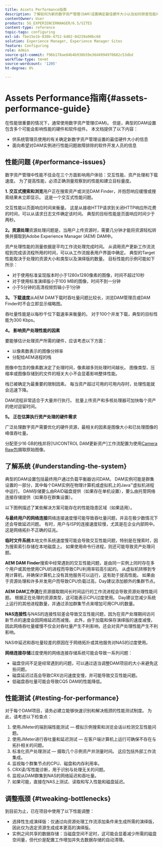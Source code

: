 ```yaml
---
title: Assets Performance指南
description: 了解如何为新的数字资产管理(DAM)设置确定最佳硬件大小以及如何排查性能问题
contentOwner: User
products: SG_EXPERIENCEMANAGER/6.5/SITES
content-type: reference
topic-tags: configuring
exl-id: fbe15e1b-830b-4752-bd02-0d239a90bc68
solution: Experience Manager, Experience Manager Sites
feature: Configuring
role: Admin
source-git-commit: f96b178ae84b4b930b59e36d4994970682c53dbd
workflow-type: tm+mt
source-wordcount: '1205'
ht-degree: 0%

---
```


# Assets Performance指南{#assets-performance-guide}

在性能很重要的情况下，通常使用数字资产管理(DAM)。 但是，典型的DAM设置包含多个可能会影响性能的硬件和软件组件。 本文档提供了以下内容：

* 供系统管理员使用的有关确定新数字资产管理设置的最佳硬件大小的信息
* 面向希望对DAM实例进行性能问题故障排除的软件开发人员的信息

## 性能问题 {#performance-issues}

数字资产管理中性能不佳会在三个方面影响用户体验：交互性能、资产处理和下载速度。 为了提高性能，必须正确测量观察到的性能和建立目标量度。

**1. 交互式搜索和浏览**&#x200B;用户正在搜索资产或浏览DAM Finder，并抱怨响应缓慢或搜索结果未立即显示。 这是一个交互式性能问题。

交互性能以页面响应时间来衡量。 这是从接收HTTP请求到关闭HTTP响应所花费的时间，可以从请求日志文件确定该时间。 典型的目标性能是页面响应时间少于两秒。

**2。资源处理**&#x200B;资源处理问题是，当用户上传资源时，需要几分钟才能将资源轻松转换并摄取到Adobe Experience Manager (AEM) DAM中。

资产处理性能的测量依据是平均工作流处理完成时间。 从调用资产更新工作流流程到完成该流程所用的时间，可以从工作流报表用户界面中确定。 典型的Target性能取决于处理的资源大小和类型以及演绎版的数量。 目标性能的示例可能如下所示：

* 对于使用标准呈现版本时小于1280x1280像素的图像，时间不超过10秒
* 对于使用标准演绎版小于100 MB的图像，时间不到一分钟
* 小于5分钟的高清视频剪辑小于1分钟

**3。 下载速度**&#x200B;从AEM DAM下载时吞吐量问题比较长，浏览DAM管理员或DAM Finder时不会立即显示缩略图。

吞吐量性能是以每秒千位下载速率来衡量的。 对于100个并发下载，典型的目标性能为300 Kbps。

**4。 影响资产处理性能的因素**

要能够估计处理资产所需的硬件，应该考虑以下方面：

* 以像素数表示的图像分辨率
* 分配给AEM进程的栈

图像中包含的像素数决定了处理时间，像素越多则处理时间越长。
图像类型、压缩率或图像存储到的文件的相关大小不会显着影响整体性能。

栈已被确定为最重要的限制因素。 每当资产超过可用的可用内存时，处理性能就会迅速下降。

DAM流程非常适合于大量并行执行。 批量上传资产和多核处理器可加快每个资产的绝对逗留时间。

**5。 正在估算执行资产处理的硬件需求**

广泛处理数字资产需要优化的硬件资源，最相关的因素是图像大小和已处理图像的峰值吞吐量。

分配至少16 GB的栈并将[!UICONTROL DAM更新资产]工作流配置为使用[Camera Raw包](/help/assets/camera-raw.md)摄取原始图像。

## 了解系统 {#understanding-the-system}

典型的DAM设置包括最终用户通过负载平衡器访问DAM。 DAM实例可能是群集设置的一部分，其中每个DAM实例在物理计算机或虚拟机上的Java™虚拟机进程中运行。 DAM存储要么由RAID磁盘提供（如果存在单机设置），要么由托管网络连接存储提供（如果存在群集设置）。

以下图例描述了某些解决方案可能存在的性能隐患区域（如果适用）。

**与最终用户的网络连接**&#x200B;网络连接速度慢可能导致吞吐量问题，并且在极少数情况下还会导致延迟问题。 有时，用户与ISP的连接速度较慢，尤其是在企业内部网中。 这是网络拓扑不正确的征兆。

**临时文件系统**&#x200B;本地文件系统速度慢可能会导致交互性能问题，特别是在搜索时，因为搜索索引存储在本地磁盘上。 如果使用命令行进程，则还可能导致资产处理问题。

**AEM DAM Finder**&#x200B;搜索中经常遇到的交互性能问题，是由同一实例上同时存在多个用户或其他使用CPU的进程而导致CPU利用率较高引起的。 从虚拟机转移到专用计算机，并确保计算机上没有其他服务可以运行，这有助于提高性能。 如果由于资源处理和许多并发用户而导致CPU负载过高，Day建议添加额外的集群节点。

**AEM DAM工作流**&#x200B;在资源摄取期间长时间运行的工作流进程会导致资源处理性能问题。 根据正在处理的资源类型，这可能表示CPU过度使用。 Day建议您减少系统上运行的其他进程数量，并通过添加群集节点来增加可用CPU的数量。

**NAS连接性**&#x200B;与NAS的连接性较差会导致交互性能问题，因为在资产处理期间访问新节点的速度会因网络延迟而减慢。 此外，由于加载和保存演绎版的速度减慢，因此网络吞吐量缓慢不仅会对吞吐量产生不利影响，还会对资产处理性能产生不利影响。

NAS中延迟和吞吐量较差的原因在于网络拓扑或其他服务对NAS的过度使用。

**网络连接存储**&#x200B;过度使用的网络连接存储系统可能会导致一系列问题：

* 磁盘空间不足是经常遇到的问题，可以通过适当调整DAM项目的大小来避免这些问题。
* 磁盘延迟过高会导致CRX访问速度变慢，并可能导致交互性能问题。
* 低磁盘吞吐量可能会导致CQ5 DAM的性能降低。

## 性能测试 {#testing-for-performance}

对于每个DAM项目，请务必建立能够快速识别和解决瓶颈的性能测试制度。 为此，请考虑以下检查点：

1. 使用JMeter的端到端性能测试 — 模拟示例搜索和浏览会话以检测交互性能问题。
1. 使用JMeter进行吞吐量和延迟测试 — 在客户端计算机上运行可确保不存在与拓扑相关的问题。
1. 标准化资产处理测试 — 摄取几个示例资产并测量时间。 这应包括外部工作流集成。
1. 监视每个群集节点的CPU、磁盘和内存利用率。
1. CRX读/写性能诊断，用于识别与处理无关的问题。
1. 监视从DAM群集到NAS的网络延迟和吞吐量。
1. 如果可能，直接在NAS上测试、读取和写入性能和磁盘延迟。

## 调整瓶颈 {#tweaking-bottlenecks}

到目前为止，已在项目中使用了以下性能调整：

* 选择性生成演绎版：仅通过向资源处理工作流添加条件来生成所需的演绎版，因此仅为选定资源生成成本更高的演绎版。
* 实例之间共享的数据存储：当磁盘空间不足时，这可能会显着减少所需的磁盘空间量，但代价是配置工作增加并失去数据存储的自动清理。
